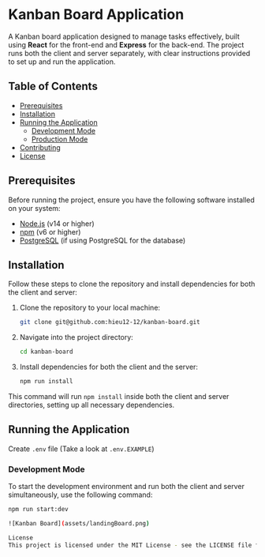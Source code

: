 # Kanban Board Application

A Kanban board application designed to manage tasks effectively, built using **React** for the front-end and **Express** for the back-end. The project runs both the client and server separately, with clear instructions provided to set up and run the application.



## Table of Contents

- [Prerequisites](#prerequisites)
- [Installation](#installation)
- [Running the Application](#running-the-application)
  - [Development Mode](#development-mode)
  - [Production Mode](#production-mode)
- [Contributing](#contributing)
- [License](#license)

## Prerequisites

Before running the project, ensure you have the following software installed on your system:

- [Node.js](https://nodejs.org/en/) (v14 or higher)
- [npm](https://www.npmjs.com/) (v6 or higher)
- [PostgreSQL](https://www.postgresql.org/) (if using PostgreSQL for the database)

## Installation

Follow these steps to clone the repository and install dependencies for both the client and server:

1. Clone the repository to your local machine:
    ```bash
    git clone git@github.com:hieu12-12/kanban-board.git
    ```

2. Navigate into the project directory:
    ```bash
    cd kanban-board
    ```

3. Install dependencies for both the client and the server:
    ```bash
    npm run install
    ```

This command will run `npm install` inside both the client and server directories, setting up all necessary dependencies.

## Running the Application
Create `.env` file (Take a look at `.env.EXAMPLE`)

### Development Mode

To start the development environment and run both the client and server simultaneously, use the following command:

```bash
npm run start:dev

![Kanban Board](assets/landingBoard.png)

License
This project is licensed under the MIT License - see the LICENSE file for details.
